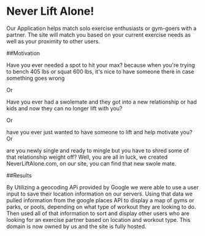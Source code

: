 # Never Lift Alone!

Our Application helps match solo exercise enthusiasts or gym-goers with a partner.  The site will match you based on your current exercise needs as well as your proximity to other users.

##Motivation

Have you ever needed a spot to hit your max? because when you're trying to bench 405 lbs or squat 600 lbs, it's nice to have someone there in case something goes wrong

Or 

Have you ever had a swolemate and they got into a new relationship or had kids and now they can no longer lift with you?

Or

have you ever just wanted to have someone to lift and help motivate you?
Or

are you newly single and ready to mingle but you have to shred some of that relationship weight off?
Well, you are all in luck, we created NeverLiftAlone.com, on our site, you can find that new swole mate.

##Results

By Utilizing a geocoding APi provided by Google we were able to use a user input to save their location information on our servers.  Using that data we pulled information from the google places API to display a map of gyms or parks, or pools, depending on what type of workout they are looking to do.  Then used all of that information to sort and display other users who are looking for an exercise partner based on location and workout type.  This domain is now owned by us and the site is fully hosted.